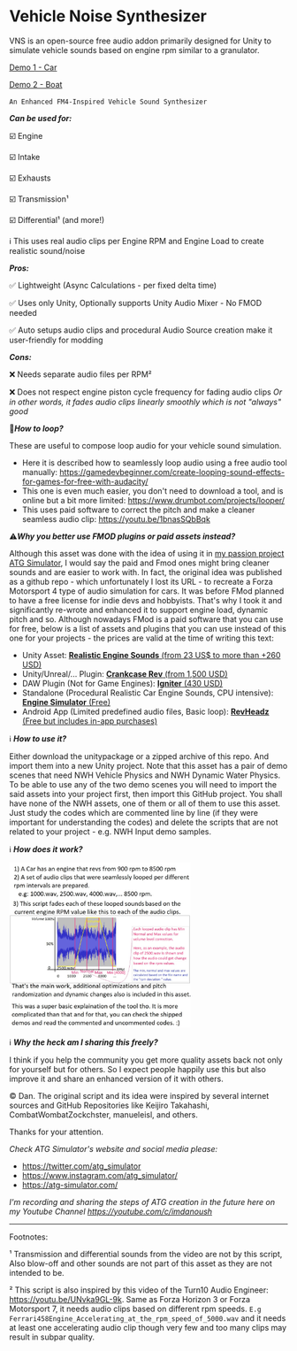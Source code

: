 # Vehicle Noise Synthesizer
 VNS is an open-source free audio addon primarily designed for Unity to simulate vehicle sounds based on engine rpm similar to a granulator.


[Demo 1 - Car](https://cdn.discordapp.com/attachments/1106252572521676890/1120682622973136996/VID_20230620_135154_906.mp4)

[Demo 2 - Boat](https://cdn.discordapp.com/attachments/705004655394160740/1127147410230100038/NWHDWP2AudioSimTest.mp4)

```
An Enhanced FM4-Inspired Vehicle Sound Synthesizer
```

***Can be used for:***

:ballot_box_with_check: Engine

:ballot_box_with_check: Intake

:ballot_box_with_check: Exhausts

:ballot_box_with_check: Transmission¹

:ballot_box_with_check: Differential¹ (and more!)

:information_source:  This uses real audio clips per Engine RPM and Engine Load to create realistic sound/noise



***Pros:***

:white_check_mark:  Lightweight (Async Calculations - per fixed delta time)

:white_check_mark:  Uses only Unity, Optionally supports Unity Audio Mixer - No FMOD needed

:white_check_mark:  Auto setups audio clips and procedural Audio Source creation make it user-friendly for modding



***Cons:***

:x: Needs separate audio files per RPM²

:x: Does not respect engine piston cycle frequency for fading audio clips *Or in other words, it fades audio clips linearly smoothly which is not "always" good*

🔁***How to loop?***

These are useful to compose loop audio for your vehicle sound simulation.
- Here it is described how to seamlessly loop audio using a free audio tool manually: https://gamedevbeginner.com/create-looping-sound-effects-for-games-for-free-with-audacity/
- This one is even much easier, you don't need to download a tool, and is online but a bit more limited: https://www.drumbot.com/projects/looper/
- This uses paid software to correct the pitch and make a cleaner seamless audio clip: https://youtu.be/1bnasSQbBqk

:warning:***Why you better use FMOD plugins or paid assets instead?***

Although this asset was done with the idea of using it in [my passion project ATG Simulator](https://ATG-Simulator.com), I would say the paid and Fmod ones might bring cleaner sounds and are easier to work with. 
In fact, the original idea was published as a github repo - which unfortunately I lost its URL - to recreate a Forza Motorsport 4 type of audio simulation for cars. It was before FMod planned to have a free license for indie devs and hobbyists. That's why I took it and significantly re-wrote and enhanced it to support engine load, dynamic pitch and so. Although nowadays  FMod is a paid software that you can use for free, below is a list of assets and plugins that you can use instead of this one for your projects - the prices are valid at the time of writing this text:

 - Unity Asset: [**Realistic Engine Sounds** (from 23 US$ to  more than +260 USD)](https://assetstore.unity.com/packages/tools/audio/realistic-engine-sounds-2-pro-edition-224783)
 - Unity/Unreal/... Plugin: [**Crankcase Rev** (from 1,500 USD)](https://www.audiokinetic.com/en/products/plugins/crankcase-rev/)
 - DAW Plugin (Not for Game Engines): [**Igniter** (430 USD)](https://www.krotosaudio.com/igniter/)
 - Standalone (Procedural Realistic Car Engine Sounds, CPU intensive): [**Engine Simulator** (Free)](https://www.engine-sim.parts/)
 - Android App (Limited predefined audio files, Basic loop): [**RevHeadz** (Free but includes in-app purchases)](https://rev-headz.com/)

:information_source: ***How to use it?***

Either download the unitypackage or a zipped archive of this repo. And import them into a new Unity project. Note that this asset has a pair of demo scenes that need NWH Vehicle Physics and NWH Dynamic Water Physics. To be able to use any of the two demo scenes you will need to import the said assets into your project first, then import this GitHub project. You shall have none of the NWH assets, one of them or all of them to use this asset. Just study the codes which are commented line by line (if they were important for understanding the codes) and delete the scripts that are not related to your project  - e.g. NWH Input demo samples.

:information_source: ***How does it work?***

<img src="https://raw.githubusercontent.com/ATG-Simulator/VehicleNoiseSynthesizer/main/Depiction.jpg" alt="How does this asset work, Simplified in an image." width="65%">


:information_source: ***Why the heck am I sharing this freely?***

I think if you help the community you get more quality assets back not only for yourself but for others. So I expect people happily use this but also improve it and share an enhanced version of it with others.

:copyright: Dan. The original script and its idea were inspired by several internet sources and GitHub Repositories like Keijiro Takahashi, CombatWombatZockchster, manueleisl, and others.

Thanks for your attention.

_Check ATG Simulator's website and social media please:_
*  <https://twitter.com/atg_simulator>
*  <https://www.instagram.com/atg_simulator/>
*  <https://atg-simulator.com/>

_I'm recording and sharing the steps of ATG creation in the future here on my Youtube Channel <https://youtube.com/c/imdanoush>_
_________________________________
Footnotes:

¹ Transmission and differential sounds from the video are not by this script, Also blow-off and other sounds are not part of this asset as they are not intended to be.

² This script is also inspired by this video of the Turn10 Audio Engineer: <https://youtu.be/UNvka9GL-9k>. Same as Forza Horizon 3 or Forza Motorsport 7, it needs audio clips based on different rpm speeds. ```E.g Ferrari458Engine_Accelerating_at_the_rpm_speed_of_5000.wav``` and it needs at least one accelerating audio clip though very few and too many clips may result in subpar quality.
